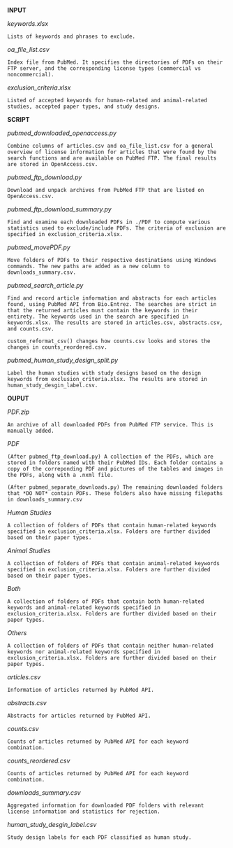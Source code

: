 **INPUT**

*keywords.xlsx*

    Lists of keywords and phrases to exclude.

*oa_file_list.csv*

    Index file from PubMed. It specifies the directories of PDFs on their FTP server, and the corresponding license types (commercial vs noncommercial).

*exclusion_criteria.xlsx*

    Listed of accepted keywords for human-related and animal-related studies, accepted paper types, and study designs.

**SCRIPT**

*pubmed_downloaded_openaccess.py*

    Combine columns of articles.csv and oa_file_list.csv for a general overview of license information for articles that were found by the search functions and are available on PubMed FTP. The final results are stored in OpenAccess.csv.

*pubmed_ftp_download.py*

    Download and unpack archives from PubMed FTP that are listed on OpenAccess.csv.

*pubmed_ftp_download_summary.py*

    Find and examine each downloaded PDFs in ./PDF to compute various statistics used to exclude/include PDFs. The criteria of exclusion are specified in exclusion_criteria.xlsx.

*pubmed_movePDF.py*

    Move folders of PDFs to their respective destinations using Windows commands. The new paths are added as a new column to downloads_summary.csv.

*pubmed_search_article.py*

    Find and record article information and abstracts for each articles found, using PubMed API from Bio.Entrez. The searches are strict in that the returned articles must contain the keywords in their entirety. The keywords used in the search are specified in keywords.xlsx. The results are stored in articles.csv, abstracts.csv, and counts.csv.

    custom_reformat_csv() changes how counts.csv looks and stores the changes in counts_reordered.csv.

*pubmed_human_study_design_split.py*
    
    Label the human studies with study designs based on the design keywords from exclusion_criteria.xlsx. The results are stored in human_study_desgin_label.csv.

**OUPUT**

*PDF.zip*

    An archive of all downloaded PDFs from PubMed FTP service. This is manually added.

*PDF*

    (After pubmed_ftp_download.py) A collection of the PDFs, which are stored in folders named with their PubMed IDs. Each folder contains a copy of the correponding PDF and pictures of the tables and images in the PDFs, along with a .nxml file.

    (After pubmed_separate_downloads.py) The remaining downloaded folders that *DO NOT* contain PDFs. These folders also have missing filepaths in downloads_summary.csv

*Human Studies*

    A collection of folders of PDFs that contain human-related keywords specified in exclusion_criteria.xlsx. Folders are further divided based on their paper types.

*Animal Studies*

    A collection of folders of PDFs that contain animal-related keywords specified in exclusion_criteria.xlsx. Folders are further divided based on their paper types.

*Both*

    A collection of folders of PDFs that contain both human-related keywords and animal-related keywords specified in exclusion_criteria.xlsx. Folders are further divided based on their paper types.

*Others*

    A collection of folders of PDFs that contain neither human-related keywords nor animal-related keywords specified in exclusion_criteria.xlsx. Folders are further divided based on their paper types.

*articles.csv*

    Information of articles returned by PubMed API.

*abstracts.csv*

    Abstracts for articles returned by PubMed API.

*counts.csv*

    Counts of articles returned by PubMed API for each keyword combination.

*counts_reordered.csv*

    Counts of articles returned by PubMed API for each keyword combination.

*downloads_summary.csv*

    Aggregated information for downloaded PDF folders with relevant license information and statistics for rejection.

*human_study_desgin_label.csv*

    Study design labels for each PDF classified as human study.
